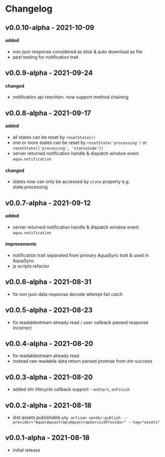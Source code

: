 # Changelog

## v0.0.10-alpha - 2021-10-09

#### added
- non json response considered as blob & auto download as file
- pest testing for notification trait

## v0.0.9-alpha - 2021-09-24

#### changed
- notification api rewritten. now support method chaining

## v0.0.8-alpha - 2021-09-17

#### added
- all states can be reset by `resetStates()`
- one or more states can be reset by `resetState('processing')` or `resetState(['processing', 'statusCode'])`
- server returned notification handle & dispatch window event `aqua.notification`

#### changed
- states now can only be accessed by `state` property e.g. state.processing

## v0.0.7-alpha - 2021-09-12

#### added
- server returned notification handle & dispatch window event `aqua.notification`

#### improvements
- notification trait separated from primary AquaSync trait & used in AquaSync
- js scripts refactor

## v0.0.6-alpha - 2021-08-31

- fix non json data response decode attempt fail catch

## v0.0.5-alpha - 2021-08-23

- fix readablestream already read / user callback passed response incorrect

## v0.0.4-alpha - 2021-08-20

- fix readablestream already read
- instead raw readable data return parsed promise from xhr success

## v0.0.3-alpha - 2021-08-20

- added xhr lifecycle callback support - `onStart`, `onFinish`

## v0.0.2-alpha - 2021-08-18

- dist assets publishable `php artisan vendor:publish --provider="Aqua\Aquastrap\AquastrapServiceProvider" --tag="assets"`

## v0.0.1-alpha - 2021-08-18

- initial release
